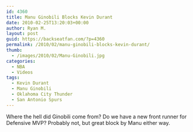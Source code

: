 ```yaml
---
id: 4360
title: Manu Ginobili Blocks Kevin Durant
date: 2010-02-25T13:20:03+00:00
author: Ryan M.
layout: post
guid: https://backseatfan.com/?p=4360
permalink: /2010/02/manu-ginobili-blocks-kevin-durant/
thumb:
  - /images/2010/02/Manu-Ginobili.jpg
categories:
  - NBA
  - Videos
tags:
  - Kevin Durant
  - Manu Ginobili
  - Oklahoma City Thunder
  - San Antonio Spurs
---
```


<div class="entry">
  <p>
  </p>

  <p>
    Where the hell did Ginobili come from? Do we have a new front runner for Defensive MVP? Probably not, but great block by Manu either way.
  </p>
</div>

